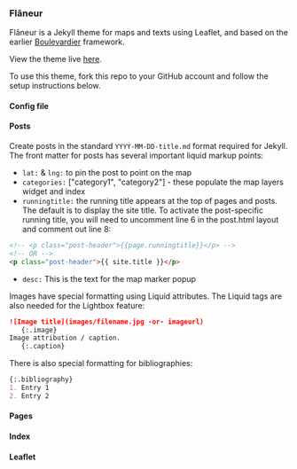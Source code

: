 ### Flâneur

Flâneur is a Jekyll theme for maps and texts using Leaflet, and based on the earlier [Boulevardier](https://github.com/kirschbombe/boulevardier) framework.

View the theme live [here](http://dawnchildress.com/flaneur).

To use this theme, fork this repo to your GitHub account and follow the setup instructions below.

#### Config file

#### Posts
Create posts in the standard `YYYY-MM-DD-title.md` format required for Jekyll. The front matter for posts has several important liquid markup points:
* `lat:` & `lng:` to pin the post to point on the map
* `categories:` ["category1", "category2"] - these populate the map layers widget and index
* `runningtitle:` the running title appears at the top of pages and posts. The default is to display the site title. To activate the post-specific running title, you will need to uncomment line 6 in the post.html layout and comment out line 8:
```html
<!-- <p class="post-header">{{page.runningtitle}}</p> -->
<!-- OR -->
<p class="post-header">{{ site.title }}</p>
```
* `desc:` This is the text for the map marker popup

Images have special formatting using Liquid attributes. The Liquid tags are also needed for the Lightbox feature:
```md
![Image title](images/filename.jpg -or- imageurl)
   {:.image}
Image attribution / caption.
   {:.caption}
```
There is also special formatting for bibliographies:
```md
{:.bibliography}
1. Entry 1
2. Entry 2
```
#### Pages

#### Index

#### Leaflet
